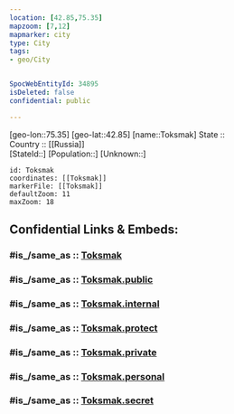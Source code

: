 ```yaml
---
location: [42.85,75.35] 
mapzoom: [7,12] 
mapmarker: city 
type: City
tags:
- geo/City


SpocWebEntityId: 34895
isDeleted: false
confidential: public

---
```

[geo-lon::75.35] 
[geo-lat::42.85] 
[name::Toksmak] 
State ::  
Country :: [[Russia]]  
[StateId::] 
[Population::] 
[Unknown::] 


```leaflet
id: Toksmak
coordinates: [[Toksmak]] 
markerFile: [[Toksmak]] 
defaultZoom: 11 
maxZoom: 18
```


## Confidential Links & Embeds: 

### #is_/same_as :: [Toksmak](/_Standards/Earth/Continent/Asia/Asia~Central/Kazakhstan/Counties/Zhambyl/City/Toksmak.md) 

### #is_/same_as :: [Toksmak.public](/_public/Earth/Continent/Asia/Asia~Central/Kazakhstan/Counties/Zhambyl/City/Toksmak.public.md) 

### #is_/same_as :: [Toksmak.internal](/_internal/Earth/Continent/Asia/Asia~Central/Kazakhstan/Counties/Zhambyl/City/Toksmak.internal.md) 

### #is_/same_as :: [Toksmak.protect](/_protect/Earth/Continent/Asia/Asia~Central/Kazakhstan/Counties/Zhambyl/City/Toksmak.protect.md) 

### #is_/same_as :: [Toksmak.private](/_private/Earth/Continent/Asia/Asia~Central/Kazakhstan/Counties/Zhambyl/City/Toksmak.private.md) 

### #is_/same_as :: [Toksmak.personal](/_personal/Earth/Continent/Asia/Asia~Central/Kazakhstan/Counties/Zhambyl/City/Toksmak.personal.md) 

### #is_/same_as :: [Toksmak.secret](/_secret/Earth/Continent/Asia/Asia~Central/Kazakhstan/Counties/Zhambyl/City/Toksmak.secret.md)

